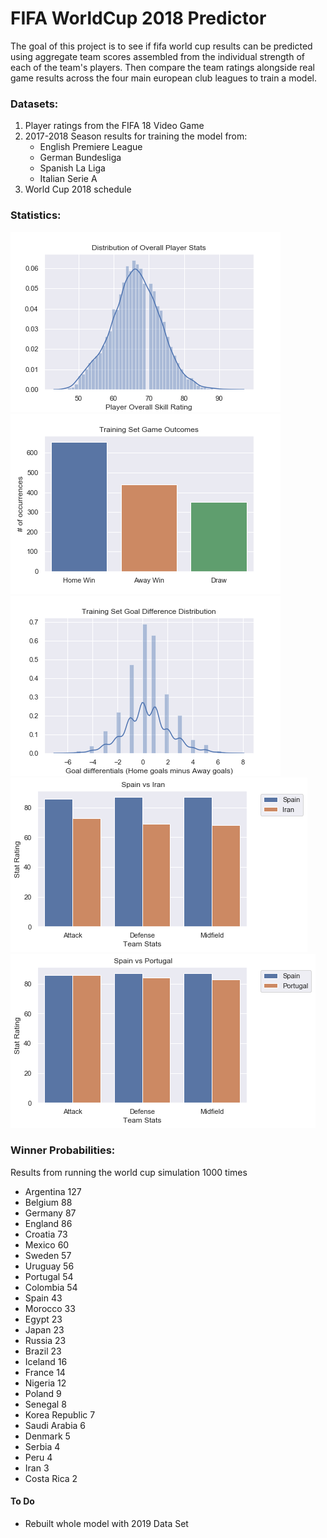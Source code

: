 # FIFA WorldCup 2018 Predictor
The goal of this project is to see if fifa world cup results can be predicted using aggregate team scores assembled from the individual strength of each of the team's players. Then compare the team ratings alongside real game results across the four main european club leagues to train a model.

### Datasets:
1. Player ratings from the FIFA 18 Video Game
2. 2017-2018 Season results for training the model from:
    * English Premiere League
    * German Bundesliga
    * Spanish La Liga
    * Italian Serie A
3. World Cup 2018 schedule

### Statistics:
![Run](Images/player_stats_distribution.png)
![Run](Images/training_set_outcomes.png)
![Run](Images/goal_diff_distribution.png)
![Run](Images/spain_vs_iran.png)
![Run](Images/spain_vs_portugal.png)

### Winner Probabilities: 

Results from running the world cup simulation 1000 times
* Argentina 127
* Belgium 88
* Germany 87
* England 86
* Croatia 73
* Mexico 60
* Sweden 57
* Uruguay 56
* Portugal 54
* Colombia 54
* Spain 43
* Morocco 33
* Egypt 23
* Japan 23
* Russia 23
* Brazil 23
* Iceland 16
* France 14
* Nigeria 12
* Poland 9
* Senegal 8
* Korea Republic 7
* Saudi Arabia 6
* Denmark 5
* Serbia 4
* Peru 4
* Iran 3
* Costa Rica 2

#### To Do
* Rebuilt whole model with 2019 Data Set